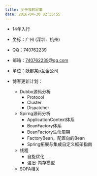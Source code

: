 ```yaml
---
title: 关于我的屁事
date: 2016-04-30 02:35:55
---
```


- 14年入行
- 坐标：广州 (深圳、杭州)
- QQ：740762239
- 邮箱：740762239@qq.com
- 单位：妖都某p互金公司

- 博客更新计划：
  - Dubbo源码分析
    - Protocol
    - Cluster
    - Dispatcher
  - Spirng源码分析
    - ApplicationContext体系
    - ~~BeanFactory体系~~
    - BeanFactory生命周期
    - FactoryBean，配置向的Bean
    - Spring拓展与集成自定义框架指南
  - 线程
    - 自旋优化
    - 温旧-内存模型
  - SOFA相关

